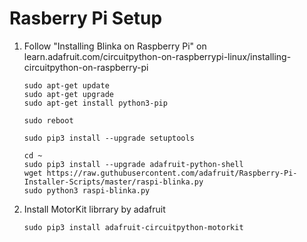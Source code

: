# Rasberry Pi Setup

1. Follow "Installing Blinka on Raspberry Pi" on learn.adafruit.com/circuitpython-on-raspberrypi-linux/installing-circuitpython-on-raspberry-pi
	```
	sudo apt-get update
	sudo apt-get upgrade
	sudo apt-get install python3-pip
	```
	```
	sudo reboot
	```
	```
	sudo pip3 install --upgrade setuptools
	```
	```
	cd ~
	sudo pip3 install --upgrade adafruit-python-shell
	wget https://raw.guthubusercontent.com/adafruit/Raspberry-Pi-Installer-Scripts/master/raspi-blinka.py
	sudo python3 raspi-blinka.py
	```
2. Install MotorKit librrary by adafruit
	```
	sudo pip3 install adafruit-circuitpython-motorkit
	```

